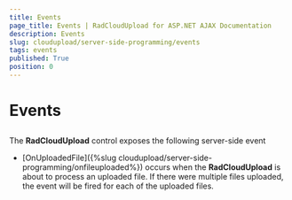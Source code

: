 ```yaml
---
title: Events
page_title: Events | RadCloudUpload for ASP.NET AJAX Documentation
description: Events
slug: cloudupload/server-side-programming/events
tags: events
published: True
position: 0
---
```


# Events



## 

The **RadCloudUpload** control exposes the following server-side event

* [OnUploadedFile]({%slug cloudupload/server-side-programming/onfileuploaded%}) occurs when the **RadCloudUpload** is about to process an uploaded file. If there were multiple files uploaded, the event will be fired for each of the uploaded files.
